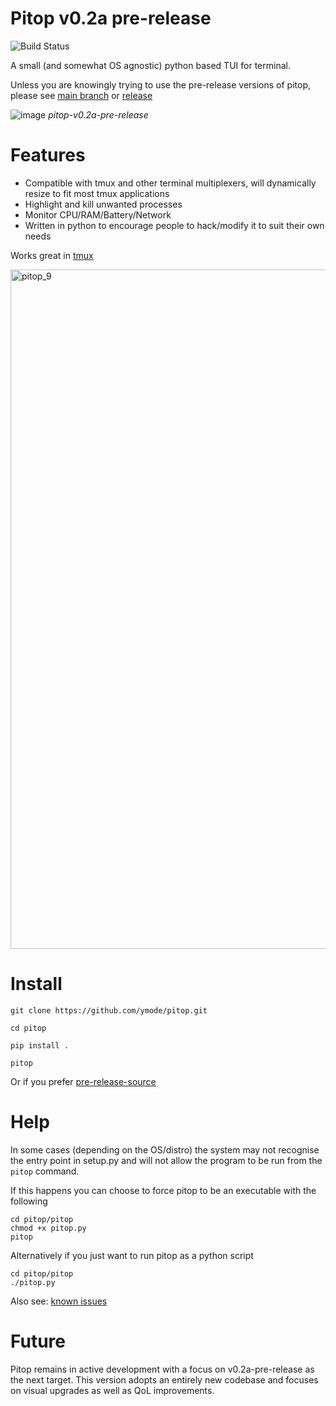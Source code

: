 # Pitop v0.2a pre-release
![Build Status](https://github.com/ymode/pitop/actions/workflows/python-app.yml/badge.svg)

A small (and somewhat OS agnostic) python based TUI for terminal.

Unless you are knowingly trying to use the pre-release versions of pitop, please see [main branch](https://github.com/ymode/pitop/tree/main) or [release](https://github.com/ymode/pitop/releases/tag/v0.1.1-alpha)

![image](https://github.com/ymode/pitop/assets/5312047/e4550f6e-5f0e-40d0-b738-35e2dc04c971)
_pitop-v0.2a-pre-release_


# Features
+ Compatible with tmux and other terminal multiplexers, will dynamically resize to fit most tmux applications
+ Highlight and kill unwanted processes
+ Monitor CPU/RAM/Battery/Network
+ Written in python to encourage people to hack/modify it to suit their own needs
  
Works great in [tmux](https://github.com/tmux/tmux)

<img width="1087" alt="pitop_9" src="https://github.com/ymode/pitop/assets/5312047/7a8b4219-4fe1-4bc7-b529-be2c2dec6fa9">



# Install

```
git clone https://github.com/ymode/pitop.git

cd pitop

pip install . 

pitop

```
Or if you prefer [pre-release-source](https://github.com/ymode/pitop/releases/tag/v0.1.1-alpha)
# Help

In some cases (depending on the OS/distro) the system may not recognise the entry point in setup.py and will not allow the program to be run from the  ``` pitop ``` command.

If this happens you can choose to force pitop to be an executable with the following 

```
cd pitop/pitop
chmod +x pitop.py
pitop

```

Alternatively if you just want to run pitop as a python script

```
cd pitop/pitop
./pitop.py

```
Also see: [known issues](https://github.com/ymode/pitop/issues)

# Future
Pitop remains in active development with a focus on v0.2a-pre-release as the next target. This version adopts an entirely new codebase and focuses on visual upgrades as well as QoL improvements.





